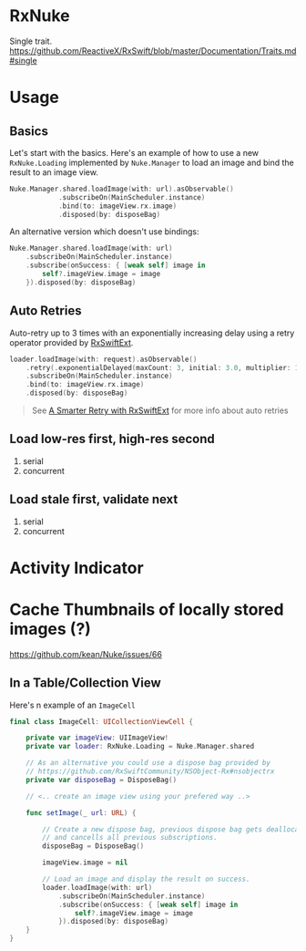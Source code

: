 # RxNuke


Single trait.
https://github.com/ReactiveX/RxSwift/blob/master/Documentation/Traits.md#single


# Usage

## Basics

Let's start with the basics. Here's an example of how to use a new `RxNuke.Loading` implemented by `Nuke.Manager` to load an image and bind the result to an image view.

```swift
Nuke.Manager.shared.loadImage(with: url).asObservable()
            .subscribeOn(MainScheduler.instance)
            .bind(to: imageView.rx.image)
            .disposed(by: disposeBag)
```

An alternative version which doesn't use bindings:

```swift
Nuke.Manager.shared.loadImage(with: url)
	.subscribeOn(MainScheduler.instance)
	.subscribe(onSuccess: { [weak self] image in
		self?.imageView.image = image
	}).disposed(by: disposeBag)
```

## Auto Retries

Auto-retry up to 3 times with an exponentially increasing delay using a retry operator provided by [RxSwiftExt](https://github.com/RxSwiftCommunity/RxSwiftExt).

```swift
loader.loadImage(with: request).asObservable()
    .retry(.exponentialDelayed(maxCount: 3, initial: 3.0, multiplier: 1.0))
    .subscribeOn(MainScheduler.instance)
    .bind(to: imageView.rx.image)
    .disposed(by: disposeBag)
 ```

> See [A Smarter Retry with RxSwiftExt](http://rx-marin.com/post/rxswift-retry-with-delay/) for more info about auto retries


## Load low-res first, high-res second

1. serial
2. concurrent

## Load stale first, validate next

1. serial
2. concurrent

# Activity Indicator

# Cache Thumbnails of locally stored images (?)

https://github.com/kean/Nuke/issues/66

## In a Table/Collection View

Here's n example of an `ImageCell` 

```swift
final class ImageCell: UICollectionViewCell {

	private var imageView: UIImageView!
    private var loader: RxNuke.Loading = Nuke.Manager.shared

    // As an alternative you could use a dispose bag provided by
    // https://github.com/RxSwiftCommunity/NSObject-Rx#nsobjectrx
    private var disposeBag = DisposeBag()

    // <.. create an image view using your prefered way ..>

    func setImage(_ url: URL) {

        // Create a new dispose bag, previous dispose bag gets deallocated
        // and cancells all previous subscriptions.
        disposeBag = DisposeBag()

        imageView.image = nil

        // Load an image and display the result on success.
        loader.loadImage(with: url)
            .subscribeOn(MainScheduler.instance)
            .subscribe(onSuccess: { [weak self] image in
                self?.imageView.image = image
            }).disposed(by: disposeBag)
    }
}
```